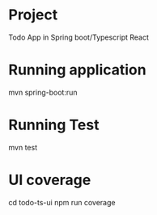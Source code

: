 # Project
Todo App in Spring boot/Typescript React

# Running application
mvn spring-boot:run

# Running Test
mvn test

# UI coverage
cd todo-ts-ui
npm run coverage
